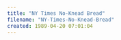 ```yaml
---
title: "NY Times No-Knead Bread"
filename: "NY-Times-No-Knead-Bread"
created: 1989-04-20 07:01:04
---
```


